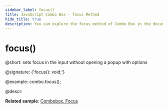 ```yaml
---
sidebar_label: focus()
title: JavaScript Combo Box - focus Method 
hide_title: true
description: You can explore the focus method of Combo Box in the documentation of the DHTMLX JavaScript UI library. Browse developer guides and API reference, try out code examples and live demos, and download a free 30-day evaluation version of DHTMLX Suite 7.
---
```

 
# focus()

@short: sets focus in the input without opening a popup with options

@signature: {'focus(): void;'}

@example:
combo.focus();

@descr:

**Related sample**: [Combobox. Focus](https://snippet.dhtmlx.com/hp6b5sxe)

[comment]: # (@related: combobox/work_with_combo.md#setting-focus)
